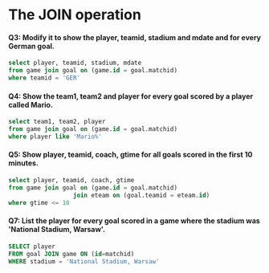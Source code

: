 # The JOIN operation


#### Q3: Modify it to show the player, teamid, stadium and mdate and for every German goal.
```SQL
select player, teamid, stadium, mdate
from game join goal on (game.id = goal.matchid)
where teamid = 'GER'
```

#### Q4: Show the team1, team2 and player for every goal scored by a player called Mario.
```SQL
select team1, team2, player
from game join goal on (game.id = goal.matchid)
where player like 'Mario%'
```

#### Q5: Show player, teamid, coach, gtime for all goals scored in the first 10 minutes.
```SQL
select player, teamid, coach, gtime
from game join goal on (game.id = goal.matchid)
                  join eteam on (goal.teamid = eteam.id)
where gtime <= 10
```


#### Q7: List the player for every goal scored in a game where the stadium was 'National Stadium, Warsaw'.
```SQL
SELECT player
FROM goal JOIN game ON (id=matchid)
WHERE stadium = 'National Stadium, Warsaw'
```
